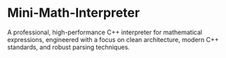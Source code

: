 # Mini-Math-Interpreter
A professional, high-performance C++ interpreter for mathematical expressions, engineered with a focus on clean architecture, modern C++ standards, and robust parsing techniques.
